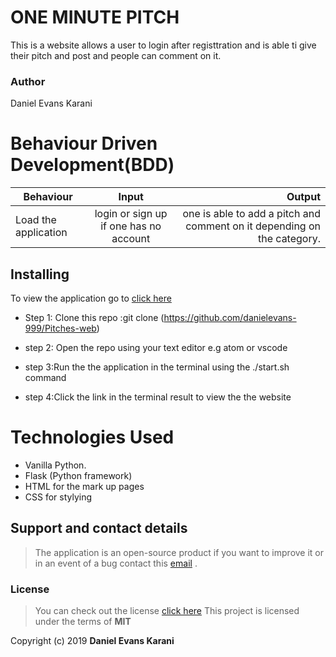 

 # ONE MINUTE PITCH
This is a website allows a user to login after registtration and is able ti give their pitch and post and people can comment on it.

### Author

 Daniel Evans Karani

 # Behaviour Driven Development(BDD)

 | Behaviour                  | Input                  | Output                                             |
| ------------------------    |:----------------------:| --------------------------------------------------:|
| Load the application        | login or sign up if one has no account    | one is able to add a pitch and comment on it depending on the category.|


## Installing 

To view the application go to [click here]( https://dantepitchs.herokuapp.com/ )

- Step 1: Clone this repo :git clone (https://github.com/danielevans-999/Pitches-web)

- step 2: Open the repo using your text editor e.g atom or vscode

- step 3:Run the the application in  the terminal using the ./start.sh command

- step 4:Click the link in the terminal result to view the the website

# Technologies Used

- Vanilla Python.
- Flask (Python framework)
- HTML for the mark up pages
- CSS for stylying

## Support and contact details
>The application is an open-source product if you  want to improve it or in an event of a bug  contact this
> [email](danielevans.karani@gmail.com) .
### License
>You can check out the license [click here](https://choosealicense.com/licenses/mit/)
This project is licensed under the terms of **MIT**

Copyright (c) 2019 **Daniel Evans Karani**